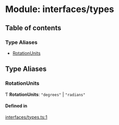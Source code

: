 # Module: interfaces/types

## Table of contents

### Type Aliases

- [RotationUnits](interfaces_types.md#rotationunits)

## Type Aliases

### RotationUnits

Ƭ **RotationUnits**: ``"degrees"`` \| ``"radians"``

#### Defined in

[interfaces/types.ts:1](https://github.com/butter-robotics/Butter.MAS.JavascriptAPI/blob/0087c54/butter/mas/interfaces/types.ts#L1)
